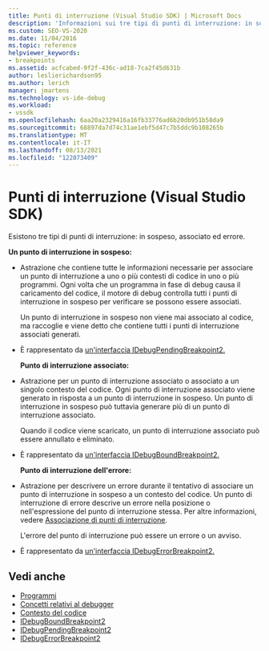 ```yaml
---
title: Punti di interruzione (Visual Studio SDK) | Microsoft Docs
description: 'Informazioni sui tre tipi di punti di interruzione: in sospeso, associato ed errore. Questo articolo elenca le interfacce usate per implementare i tipi.'
ms.custom: SEO-VS-2020
ms.date: 11/04/2016
ms.topic: reference
helpviewer_keywords:
- breakpoints
ms.assetid: acfcabed-9f2f-436c-ad18-7ca2f45d631b
author: leslierichardson95
ms.author: lerich
manager: jmartens
ms.technology: vs-ide-debug
ms.workload:
- vssdk
ms.openlocfilehash: 6aa20a2329416a16fb33776ad6b20db951b58da9
ms.sourcegitcommit: 68897da7d74c31ae1ebf5d47c7b5ddc9b108265b
ms.translationtype: MT
ms.contentlocale: it-IT
ms.lasthandoff: 08/13/2021
ms.locfileid: "122073409"
---
```

# <a name="breakpoints-visual-studio-sdk"></a>Punti di interruzione (Visual Studio SDK)
Esistono tre tipi di punti di interruzione: in sospeso, associato ed errore.

 **Un punto di interruzione in sospeso:**

- Astrazione che contiene tutte le informazioni necessarie per associare un punto di interruzione a uno o più contesti di codice in uno o più programmi. Ogni volta che un programma in fase di debug causa il caricamento del codice, il motore di debug controlla tutti i punti di interruzione in sospeso per verificare se possono essere associati.

   Un punto di interruzione in sospeso non viene mai associato al codice, ma raccoglie e viene detto che contiene tutti i punti di interruzione associati generati.

- È rappresentato da [un'interfaccia IDebugPendingBreakpoint2.](../../extensibility/debugger/reference/idebugpendingbreakpoint2.md)

  **Punto di interruzione associato:**

- Astrazione per un punto di interruzione associato o associato a un singolo contesto del codice. Ogni punto di interruzione associato viene generato in risposta a un punto di interruzione in sospeso. Un punto di interruzione in sospeso può tuttavia generare più di un punto di interruzione associato.

   Quando il codice viene scaricato, un punto di interruzione associato può essere annullato e eliminato.

- È rappresentato da [un'interfaccia IDebugBoundBreakpoint2.](../../extensibility/debugger/reference/idebugboundbreakpoint2.md)

  **Punto di interruzione dell'errore:**

- Astrazione per descrivere un errore durante il tentativo di associare un punto di interruzione in sospeso a un contesto del codice. Un punto di interruzione di errore descrive un errore nella posizione o nell'espressione del punto di interruzione stessa. Per altre informazioni, vedere [Associazione di punti di interruzione](../../extensibility/debugger/binding-breakpoints.md).

   L'errore del punto di interruzione può essere un errore o un avviso.

- È rappresentato da [un'interfaccia IDebugErrorBreakpoint2.](../../extensibility/debugger/reference/idebugerrorbreakpoint2.md)

## <a name="see-also"></a>Vedi anche
- [Programmi](../../extensibility/debugger/programs.md)
- [Concetti relativi al debugger](../../extensibility/debugger/debugger-concepts.md)
- [Contesto del codice](../../extensibility/debugger/code-context.md)
- [IDebugBoundBreakpoint2](../../extensibility/debugger/reference/idebugboundbreakpoint2.md)
- [IDebugPendingBreakpoint2](../../extensibility/debugger/reference/idebugpendingbreakpoint2.md)
- [IDebugErrorBreakpoint2](../../extensibility/debugger/reference/idebugerrorbreakpoint2.md)
